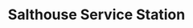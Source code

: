 ---
title: "Salthouse Service Station"
url: /clevedon/salthouse-service-station/
shop: convenience
---